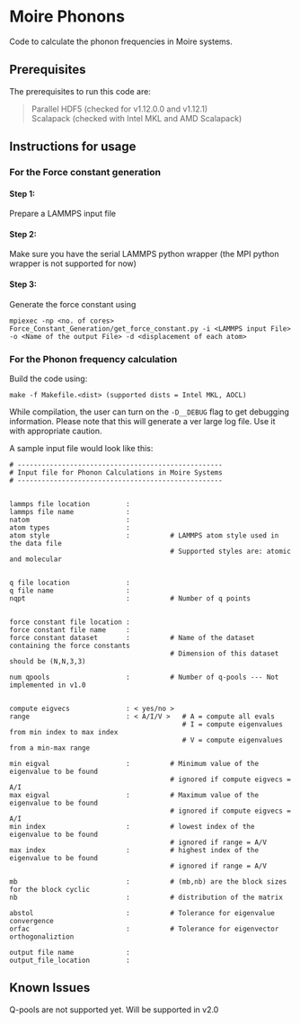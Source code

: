 # Moire Phonons

Code to calculate the phonon frequencies in Moire systems. 

## Prerequisites

The prerequisites to run this code are:

>
>   Parallel HDF5 (checked for v1.12.0.0 and v1.12.1)   
>   Scalapack (checked with Intel MKL and AMD Scalapack)  
>

## Instructions for usage

### For the Force constant generation

#### Step 1: 
Prepare a LAMMPS input file
#### Step 2:
Make sure you have the serial LAMMPS python wrapper (the MPI python wrapper is not supported for now)
#### Step 3:
Generate the force constant using 
```
mpiexec -np <no. of cores> Force_Constant_Generation/get_force_constant.py -i <LAMMPS input File> -o <Name of the output File> -d <displacement of each atom>
```

### For the Phonon frequency calculation

Build the code using:
```
make -f Makefile.<dist> (supported dists = Intel MKL, AOCL)
```

While compilation, the user can turn on the `-D__DEBUG` flag to get debugging information. Please note that this will generate a ver large log file. Use it with appropriate caution.

A sample input file would look like this:
```
# ---------------------------------------------------
# Input file for Phonon Calculations in Moire Systems
# ---------------------------------------------------


lammps file location         : 
lammps file name             :
natom                        :
atom types                   :
atom style                   :          # LAMMPS atom style used in the data file
                                        # Supported styles are: atomic and molecular 


q file location              : 
q file name                  : 
nqpt                         :          # Number of q points


force constant file location : 
force constant file name     : 
force constant dataset       :          # Name of the dataset containing the force constants
                                        # Dimension of this dataset should be (N,N,3,3)

num qpools                   :          # Number of q-pools --- Not implemented in v1.0


compute eigvecs              : < yes/no >
range                        : < A/I/V >   # A = compute all evals
                                           # I = compute eigenvalues from min index to max index
                                           # V = compute eigenvalues from a min-max range

min eigval                   :          # Minimum value of the eigenvalue to be found
                                        # ignored if compute eigvecs = A/I
max eigval                   :          # Maximum value of the eigenvalue to be found
                                        # ignored if compute eigvecs = A/I
min index                    :          # lowest index of the eigenvalue to be found
                                        # ignored if range = A/V
max index                    :          # highest index of the eigenvalue to be found
                                        # ignored if range = A/V

mb                           :          # (mb,nb) are the block sizes for the block cyclic
nb                           :          # distribution of the matrix

abstol                       :          # Tolerance for eigenvalue convergence
orfac                        :          # Tolerance for eigenvector orthogonaliztion

output file name             : 
output_file_location         : 
```


## Known Issues

Q-pools are not supported yet. Will be supported in v2.0

